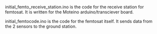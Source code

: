 initial_femto_receive_station.ino is the code for the receive station for femtosat.
It is written for the Moteino arduino/transciever board.

initial_femtocode.ino is the code for the femtosat itself. It sends data from the 2 sensors to the ground station. 

